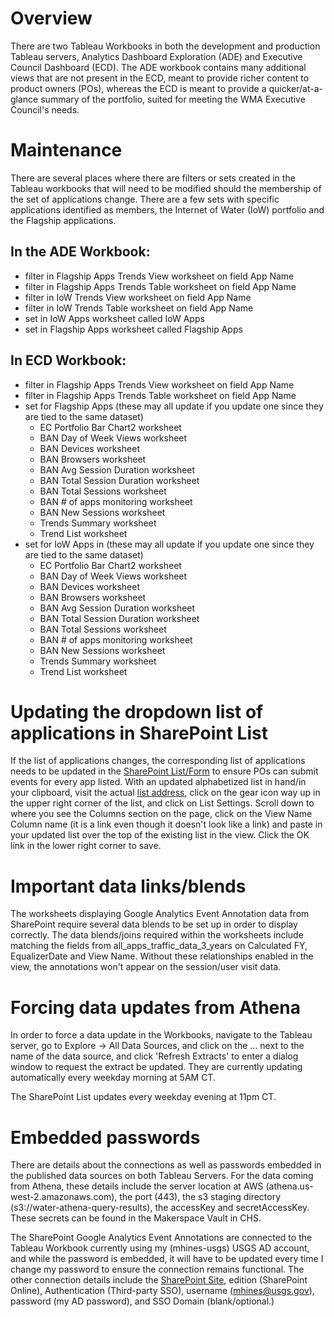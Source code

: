 # Overview

There are two Tableau Workbooks in both the development and production Tableau servers, Analytics Dashboard Exploration (ADE) and Executive Council Dashboard (ECD). The ADE workbook contains many additional views that are not present in the ECD, meant to provide richer content to product owners (POs), whereas the ECD is meant to provide a quicker/at-a-glance summary of the portfolio, suited for meeting the WMA Executive Council's needs.

# Maintenance

There are several places where there are filters or sets created in the Tableau workbooks that will need to be modified should the membership of the set of applications change. There are a few sets with specific applications identified as members, the Internet of Water (IoW) portfolio and the Flagship applications.

## In the ADE Workbook:

- filter in Flagship Apps Trends View worksheet on field App Name
- filter in Flagship Apps Trends Table worksheet on field App Name
- filter in IoW Trends View worksheet on field App Name
- filter in IoW Trends Table worksheet on field App Name
- set in IoW Apps worksheet called IoW Apps
- set in Flagship Apps worksheet called Flagship Apps

## In ECD Workbook:

- filter in Flagship Apps Trends View worksheet on field App Name
- filter in Flagship Apps Trends Table worksheet on field App Name
- set for Flagship Apps (these may all update if you update one since they are tied to the same dataset)
  - EC Portfolio Bar Chart2 worksheet
  - BAN Day of Week Views worksheet
  - BAN Devices worksheet
  - BAN Browsers worksheet
  - BAN Avg Session Duration worksheet
  - BAN Total Session Duration worksheet
  - BAN Total Sessions worksheet
  - BAN # of apps monitoring worksheet
  - BAN New Sessions worksheet
  - Trends Summary worksheet
  - Trend List worksheet
- set for IoW Apps in (these may all update if you update one since they are tied to the same dataset)
  - EC Portfolio Bar Chart2 worksheet
  - BAN Day of Week Views worksheet
  - BAN Devices worksheet
  - BAN Browsers worksheet
  - BAN Avg Session Duration worksheet
  - BAN Total Session Duration worksheet
  - BAN Total Sessions worksheet
  - BAN # of apps monitoring worksheet
  - BAN New Sessions worksheet
  - Trends Summary worksheet
  - Trend List worksheet

# Updating the dropdown list of applications in SharePoint List

If the list of applications changes, the corresponding list of applications needs to be updated in the [SharePoint List/Form](https://doimspp.sharepoint.com/sites/USGSWaterMissionArea/SitePages/Google-Analytics-Event-Annotations---Entry-Form.aspx) to ensure POs can submit events for every app listed. With an updated alphabetized list in hand/in your clipboard, visit the actual [list address](https://doimspp.sharepoint.com/sites/USGSWaterMissionArea/Lists/Google%20Analytics%20Event%20Annotations/AllItems.aspx), click on the gear icon way up in the upper right corner of the list, and click on List Settings. Scroll down to where you see the Columns section on the page, click on the View Name Column name (it is a link even though it doesn't look like a link) and paste in your updated list over the top of the existing list in the view. Click the OK link in the lower right corner to save.

# Important data links/blends

The worksheets displaying Google Analytics Event Annotation data from SharePoint require several data blends to be set up in order to display correctly. The data blends/joins required within the worksheets include matching the fields from all_apps_traffic_data_3_years on Calculated FY, EqualizerDate and View Name. Without these relationships enabled in the view, the annotations won't appear on the session/user visit data.

# Forcing data updates from Athena

In order to force a data update in the Workbooks, navigate to the Tableau server, go to Explore -> All Data Sources, and click on the ... next to the name of the data source, and click 'Refresh Extracts' to enter a dialog window to request the extract be updated. They are currently updating automatically every weekday morning at 5AM CT.

The SharePoint List updates every weekday evening at 11pm CT.

# Embedded passwords

There are details about the connections as well as passwords embedded in the published data sources on both Tableau Servers. For the data coming from Athena, these details include the server location at AWS (athena.us-west-2.amazonaws.com), the port (443), the s3 staging directory (s3://water-athena-query-results), the accessKey and secretAccessKey. These secrets can be found in the Makerspace Vault in CHS.

The SharePoint Google Analytics Event Annotations are connected to the Tableau Workbook currently using my (mhines-usgs) USGS AD account, and while the password is embedded, it will have to be updated every time I change my password to ensure the connection remains functional. The other connection details include the [SharePoint Site](https://doimspp.sharepoint.com/sites/gs-wma-iidd-makerspace), edition (SharePoint Online), Authentication (Third-party SSO), username (mhines@usgs.gov), password (my AD password), and SSO Domain (blank/optional.)
